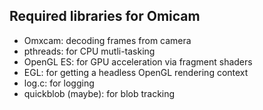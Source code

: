 ## Required libraries for Omicam
- Omxcam: decoding frames from camera
- pthreads: for CPU mutli-tasking
- OpenGL ES: for GPU acceleration via fragment shaders
- EGL: for getting a headless OpenGL rendering context
- log.c: for logging
- quickblob (maybe): for blob tracking